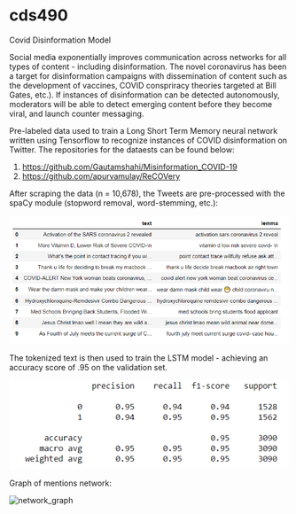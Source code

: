 # cds490
Covid Disinformation Model

Social media exponentially improves communication across networks for all types of content - including disinformation. The novel coronavirus has been a target for disinformation campaigns with dissemination of content such as the development of vaccines,
COVID conspriracy theories targeted at Bill Gates, etc.). If instances of disinformation can be detected autonomously, moderators will be able to detect emerging content before they become viral, and launch counter messaging.

Pre-labeled data used to train a Long Short Term Memory neural network written using Tensorflow to recognize instances of COVID disinformation on Twitter. The repositories for the dataests can be found below:
1. https://github.com/Gautamshahi/Misinformation_COVID-19
2. https://github.com/apurvamulay/ReCOVery

After scraping the data (n = 10,678), the Tweets are pre-processed with the spaCy module (stopword removal, word-stemming, etc.):

![lemma_data](spacy_lemma.PNG)

The tokenized text is then used to train the LSTM model - achieving an accuracy score of .95 on the validation set.

![classification_matrix](class_matrix.PNG)

Graph of mentions network:

![network_graph](graphfinal.PNG)



